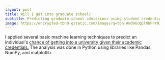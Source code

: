 ```yaml
---
layout: post
title: Will I get into graduate school?
subtitle: Predicting graduate school admissions using student credentials.
image: https://encrypted-tbn0.gstatic.com/images?q=tbn:ANd9GcQplNKPPr0IPQgUovSMUMiZlpDMWf34VNmPqyTQJa0jenTAFuxH&s
---
```



I applied several basic machine learning techniques to predict an individual's [chance of getting into a university given their academic credentials.](https://github.com/joekrinke15/PredictingAdmissions/blob/master/College%20Admit%20Project%20.ipynb) The analysis was done in Python using libraries like Pandas, NumPy, and matplotlib.


